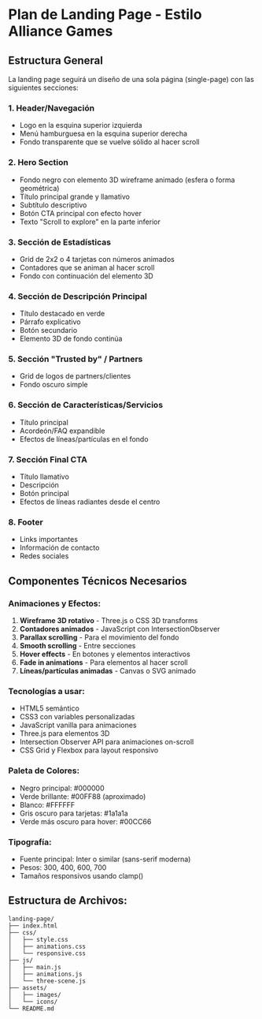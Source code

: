 # Plan de Landing Page - Estilo Alliance Games

## Estructura General
La landing page seguirá un diseño de una sola página (single-page) con las siguientes secciones:

### 1. Header/Navegación
- Logo en la esquina superior izquierda
- Menú hamburguesa en la esquina superior derecha
- Fondo transparente que se vuelve sólido al hacer scroll

### 2. Hero Section
- Fondo negro con elemento 3D wireframe animado (esfera o forma geométrica)
- Título principal grande y llamativo
- Subtítulo descriptivo
- Botón CTA principal con efecto hover
- Texto "Scroll to explore" en la parte inferior

### 3. Sección de Estadísticas
- Grid de 2x2 o 4 tarjetas con números animados
- Contadores que se animan al hacer scroll
- Fondo con continuación del elemento 3D

### 4. Sección de Descripción Principal
- Título destacado en verde
- Párrafo explicativo
- Botón secundario
- Elemento 3D de fondo continúa

### 5. Sección "Trusted by" / Partners
- Grid de logos de partners/clientes
- Fondo oscuro simple

### 6. Sección de Características/Servicios
- Título principal
- Acordeón/FAQ expandible
- Efectos de líneas/partículas en el fondo

### 7. Sección Final CTA
- Título llamativo
- Descripción
- Botón principal
- Efectos de líneas radiantes desde el centro

### 8. Footer
- Links importantes
- Información de contacto
- Redes sociales

## Componentes Técnicos Necesarios

### Animaciones y Efectos:
1. **Wireframe 3D rotativo** - Three.js o CSS 3D transforms
2. **Contadores animados** - JavaScript con IntersectionObserver
3. **Parallax scrolling** - Para el movimiento del fondo
4. **Smooth scrolling** - Entre secciones
5. **Hover effects** - En botones y elementos interactivos
6. **Fade in animations** - Para elementos al hacer scroll
7. **Líneas/partículas animadas** - Canvas o SVG animado

### Tecnologías a usar:
- HTML5 semántico
- CSS3 con variables personalizadas
- JavaScript vanilla para animaciones
- Three.js para elementos 3D
- Intersection Observer API para animaciones on-scroll
- CSS Grid y Flexbox para layout responsivo

### Paleta de Colores:
- Negro principal: #000000
- Verde brillante: #00FF88 (aproximado)
- Blanco: #FFFFFF
- Gris oscuro para tarjetas: #1a1a1a
- Verde más oscuro para hover: #00CC66

### Tipografía:
- Fuente principal: Inter o similar (sans-serif moderna)
- Pesos: 300, 400, 600, 700
- Tamaños responsivos usando clamp()

## Estructura de Archivos:
```
landing-page/
├── index.html
├── css/
│   ├── style.css
│   ├── animations.css
│   └── responsive.css
├── js/
│   ├── main.js
│   ├── animations.js
│   └── three-scene.js
├── assets/
│   ├── images/
│   └── icons/
└── README.md
```

